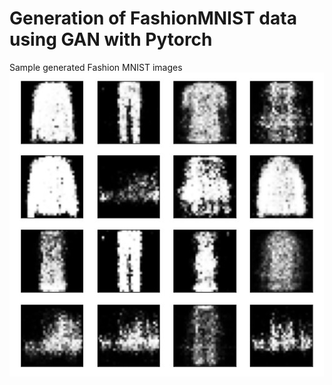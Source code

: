 # Generation of FashionMNIST data using GAN with Pytorch

Sample generated Fashion MNIST images
![alt text](https://github.com/MdSaifulIslamSajol/GAN_FashionMnist_Pytorch/blob/main/sample%20generated%20images.jpg)

